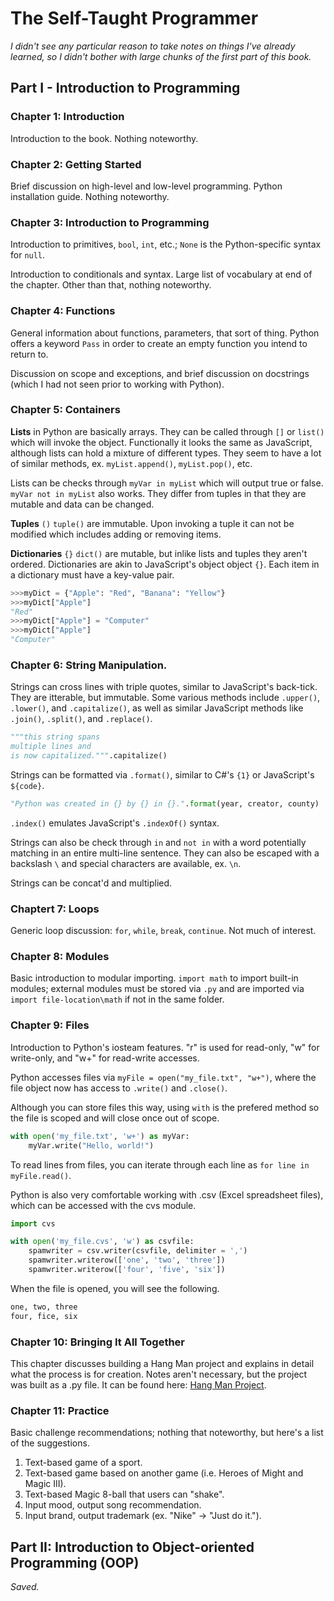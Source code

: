 # The Self-Taught Programmer

_I didn't see any particular reason to take notes on things I've already learned, so I didn't bother with large chunks of the first part of this book._

## Part I - Introduction to Programming

### Chapter 1: Introduction

Introduction to the book. Nothing noteworthy.

### Chapter 2: Getting Started

Brief discussion on high-level and low-level programming. Python installation guide. Nothing noteworthy.

### Chapter 3: Introduction to Programming

Introduction to primitives, `bool`, `int`, etc.; `None` is the Python-specific syntax for `null`.

Introduction to conditionals and syntax. Large list of vocabulary at end of the chapter. Other than that, nothing noteworthy.

### Chapter 4: Functions

General information about functions, parameters, that sort of thing. Python offers a keyword `Pass` in order to create an empty function you intend to return to.

Discussion on scope and exceptions, and brief discussion on docstrings (which I had not seen prior to working with Python).

### Chapter 5: Containers

**Lists** in Python are basically arrays. They can be called through `[]` or `list()` which will invoke the object. Functionally it looks the same as JavaScript, although lists can hold a mixture of different types. They seem to have a lot of similar methods, ex. `myList.append()`, `myList.pop()`, etc.

Lists can be checks through `myVar in myList` which will output true or false. `myVar not in myList` also works. They differ from tuples in that they are mutable and data can be changed.

**Tuples** `()` `tuple()` are immutable. Upon invoking a tuple it can not be modified which includes adding or removing items. 

**Dictionaries** `{}` `dict()` are mutable, but inlike lists and tuples they aren't ordered. Dictionaries are akin to JavaScript's object object `{}`. Each item in a dictionary must have a key-value pair.

``` py
>>>myDict = {"Apple": "Red", "Banana": "Yellow"}
>>>myDict["Apple"]
"Red"
>>>myDict["Apple"] = "Computer"
>>>myDict["Apple"]
"Computer"
```

### Chapter 6: String Manipulation.

Strings can cross lines with triple quotes, similar to JavaScript's back-tick. They are itterable, but immutable. Some various methods include `.upper()`, `.lower()`, and `.capitalize()`, as well as similar JavaScript methods like `.join()`, `.split()`, and `.replace()`.

``` py
"""this string spans
multiple lines and
is now capitalized.""".capitalize()
```

Strings can be formatted via `.format()`, similar to C#'s `{1}` or JavaScript's `${code}`.

``` py
"Python was created in {} by {} in {}.".format(year, creator, county)
```

`.index()` emulates JavaScript's `.indexOf()` syntax.

Strings can also be check through `in` and `not in` with a word potentially matching in an entire multi-line sentence. They can also be escaped with a backslash `\` and special characters are available, ex. `\n`.

Strings can be concat'd and multiplied.

### Chaptert 7: Loops

Generic loop discussion: `for`, `while`, `break`, `continue`. Not much of interest.

### Chapter 8: Modules

Basic introduction to modular importing. `import math` to import built-in modules; external modules must be stored via `.py` and are imported via `import file-location\math` if not in the same folder.

### Chapter 9: Files

Introduction to Python's iosteam features. "r" is used for read-only, "w" for write-only, and "w+" for read-write accesses.

Python accesses files via `myFile = open("my_file.txt", "w+")`, where the file object now has access to `.write()` and `.close()`.

Although you can store files this way, using `with` is the prefered method so the file is scoped and will close once out of scope.

``` py
with open('my_file.txt', 'w+') as myVar:
    myVar.write("Hello, world!")
```

To read lines from files, you can iterate through each line as `for line in myFile.read()`.

Python is also very comfortable working with .csv (Excel spreadsheet files), which can be accessed with the cvs module.

``` py
import cvs

with open('my_file.cvs', 'w') as csvfile:
    spamwriter = csv.writer(csvfile, delimiter = ',')
    spamwriter.writerow(['one', 'two', 'three'])
    spamwriter.writerow(['four', 'five', 'six'])
```

When the file is opened, you will see the following.

``` txt
one, two, three
four, fice, six
```

### Chapter 10: Bringing It All Together

This chapter discusses building a Hang Man project and explains in detail what the process is for creation. Notes aren't necessary, but the project was built as a .py file. It can be found here: [Hang Man Project](https://github.com/calthoff/tstp/blob/master/part_I/bringing_it_all_together/hangman.py).

### Chapter 11: Practice

Basic challenge recommendations; nothing that noteworthy, but here's a list of the suggestions.

1. Text-based game of a sport.
2. Text-based game based on another game (i.e. Heroes of Might and Magic III).
3. Text-based Magic 8-ball that users can "shake".
4. Input mood, output song recommendation.
5. Input brand, output trademark (ex. "Nike" -> "Just do it.").

## Part II: Introduction to Object-oriented Programming (OOP)

_Saved._